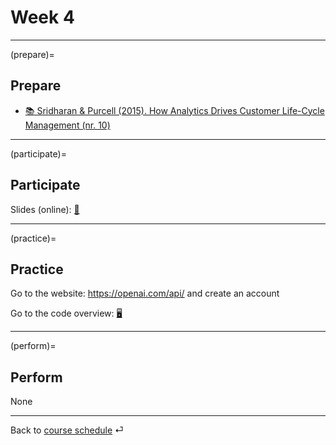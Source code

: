 # Week 4


---

(prepare)=
## Prepare


- [📚 Sridharan & Purcell (2015). How Analytics Drives Customer Life-Cycle
Management (nr. 10)](https://drive.google.com/file/d/1FviQh4Qyc9c-H4gxnYkX8-yijM_T_x3L/view?usp=sharing)


---


(participate)=
## Participate

Slides (online): [📑](https://kirenz.github.io/slides/ml/ml-overview#/title-slide)


---


(practice)=
## Practice

Go to the website: <https://openai.com/api/> and create an account


Go to the code overview: [🖥](../docs/code-overview.md)


---

(perform)=
## Perform

None

---

Back to [course schedule](../docs/course-schedule.md) ⏎

